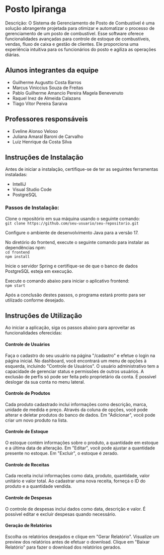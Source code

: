 # Posto Ipiranga

Descrição:
O Sistema de Gerenciamento de Posto de Combustível é uma solução abrangente projetada para otimizar e automatizar o processo de gerenciamento de um posto de combustível. Esse software oferece funcionalidades avançadas para controle de estoque de combustíveis, vendas, fluxo de caixa e gestão de clientes. Ele proporciona uma experiência intuitiva para os funcionários do posto e agiliza as operações diárias.

## Alunos integrantes da equipe

* Guilherme Augustto Costa Barros
* Marcus Viniccius Souza de Freitas
* Pablo Guilherme Amancio Pereira Magela Benevenuto
* Raquel Inez de Almeida Calazans
* Tiago Vitor Pereira Saraiva

## Professores responsáveis

* Eveline Alonso Veloso
* Juliana Amaral Baroni de Carvalho
* Luiz Henrique da Costa Silva

## Instruções de Instalação
Antes de iniciar a instalação, certifique-se de ter as seguintes ferramentas instaladas:

* IntelliJ
* Visual Studio Code
* PostgreSQL

### Passos de Instalação:
Clone o repositório em sua máquina usando o seguinte comando:  
`git clone https://github.com/seu-usuario/seu-repositorio.git`

Configure o ambiente de desenvolvimento Java para a versão 17.

No diretório do frontend, execute o seguinte comando para instalar as dependências npm:  
`cd frontend`  
`npm install`

Inicie o servidor Spring e certifique-se de que o banco de dados PostgreSQL esteja em execução.

Execute o comando abaixo para iniciar o aplicativo frontend:  
`npm start`

Após a conclusão destes passos, o programa estará pronto para ser utilizado conforme desejado.

## Instruções de Utilização
Ao iniciar a aplicação, siga os passos abaixo para aproveitar as funcionalidades oferecidas:

#### Controle de Usuários
Faça o cadastro do seu usuário na página "/cadastro" e efetue o login na página inicial.
No dashboard, você encontrará um menu de opções à esquerda, incluindo "Controle de Usuários".
O usuário administrativo tem a capacidade de gerenciar status e permissões de outros usuários.
A exclusão de perfis só pode ser feita pelo proprietário da conta.
É possível deslogar da sua conta no menu lateral.

#### Controle de Produtos
Cada produto cadastrado inclui informações como descrição, marca, unidade de medida e preço.
Através da coluna de opções, você pode alterar e deletar produtos do banco de dados.
Em "Adicionar", você pode criar um novo produto na lista.

#### Controle de Estoque
O estoque contém informações sobre o produto, a quantidade em estoque e a última data de alteração.
Em "Editar", você pode ajustar a quantidade presente no estoque.
Em "Excluir", o estoque é zerado.

#### Controle de Receitas
Cada receita inclui informações como data, produto, quantidade, valor unitário e valor total.
Ao cadastrar uma nova receita, forneça o ID do produto e a quantidade vendida.

#### Controle de Despesas
O controle de despesas inclui dados como data, descrição e valor.
É possível editar e excluir despesas quando necessário.

#### Geração de Relatórios
Escolha os relatórios desejados e clique em "Gerar Relatório".
Visualize um preview dos relatórios antes de efetuar o download.
Clique em "Baixar Relatório" para fazer o download dos relatórios gerados.
